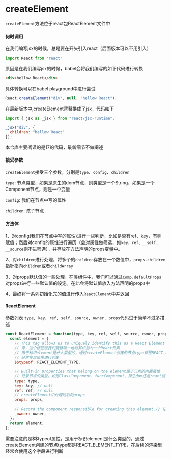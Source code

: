 # createElement

`createElement`方法位于react包ReactElement文件中

#### 何时调用

在我们编写jsx的时候，总是要在开头引入react（后面版本可以不用引入）

```js
import React from 'react'
```

原因是在我们编写jsx的时候，babel会将我们编写的如下代码进行转换

```html
<div>hellow React</div>
```

具体转换可以在babel playground中进行尝试

```js
React.createElement("div", null, "hellow React");
```

在最新版本中,createElement背替换成了jsx，代码如下

```js
import { jsx as _jsx } from "react/jsx-runtime";

_jsx("div", {
  children: "hellow React"
});
```

本仓库主要阅读的是17的代码，最新细节不做阐述

#### 接受参数

`createElement`接受三个参数，分别是`type`、`config`、`children`

`type`: 节点类型，如果是原生的dom节点，则类型是一个String，如果是一个Component节点，则是一个变量

`config`: 我们在节点中写的属性

`children`: 孩子节点

#### 方法体

1、对config(我们在节点中写的属性)进行一些判断，比如是否有ref、key，有则赋值；然后对config的属性进行遍历（会对属性做筛选，如`key、ref、__self, __source`则不进筛选），并存放在方法声明的props变量中。

2、对`children`进行处理，将多个的`children`存放在一个数值中，`props.children`指针指向`children`或者`childArray`

3、对props默认值的一些处理，在类组件中，我们可以通过`Comp.defaultProps`对props进行一些默认值的设定。在此会将默认值放入方法声明的props中

4、最终将一系列初始化完的值进行传入`ReactElement`中并返回

#### ReactElement

参数列表 `type, key, ref, self, source, owner, props`代码过于简单不过多描述

```js
const ReactElement = function(type, key, ref, self, source, owner, props) {
  const element = {
    // This tag allows us to uniquely identify this as a React Element
    // 译：这个标签使我们能够唯一地将其识别为一个React元素
    // 用于标识element是什么类型的，通过createElement创建的节点type都是REACT_ELEMENT_TYPE
    // 经常在渲染里进行判断
    $$typeof: REACT_ELEMENT_TYPE,

    // Built-in properties that belong on the element属于元素的内置属性
    // 记录节点的类型，如是ClassComponent、funcComponent、原生dom还是react提供的Component
    type: type,
    key: key, // null
    ref: ref, // null
    // createElement中处理过后的props
    props: props,

    // Record the component responsible for creating this element.// 记录负责创建该元素的组件
    _owner: owner,
  };
  return element;
};
```

需要注意的是$$typeof属性，是用于标识element是什么类型的，通过createElement创建的节点type都是REACT_ELEMENT_TYPE，在后续的渲染里经常会使用这个字段进行判断
